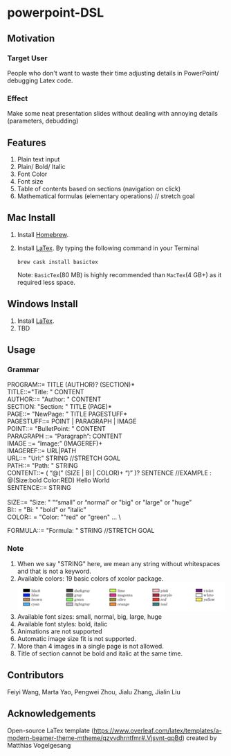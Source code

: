 # powerpoint-DSL

## Motivation

### Target User
People who don't want to waste their time adjusting details in PowerPoint/ debugging Latex code.   
### Effect
Make some neat presentation slides without dealing with annoying details (parameters, debudding)
## Features
1. Plain text input 
2. Plain/ Bold/ Italic
3. Font Color
4. Font size
5. Table of contents based on sections (navigation on click)
6. Mathematical formulas (elementary operations)  // stretch goal

## Mac Install
1. Install [Homebrew](https://docs.brew.sh/Installation).
2. Install [LaTex](https://tug.org/mactex/morepackages.html).
   By typing the following command in your Terminal
   
   <code>brew cask install basictex</code>
   
   Note: `BasicTex`(80 MB) is highly recommended than `MacTex`(4 GB+) as it required less space.
   

## Windows Install
1. Install [LaTex](https://www.latex-project.org/get/). 
2. TBD

## Usage
### Grammar
PROGRAM::= TITLE (AUTHOR)? (SECTION)* \
TITLE::="Title: " CONTENT \
AUTHOR::= "Author: " CONTENT \
SECTION: "Section: " TITLE (PAGE)* \
PAGE::= "NewPage: " TITLE PAGESTUFF* \
PAGESTUFF::= POINT | PARAGRAPH | IMAGE \
POINT::= "BulletPoint: " CONTENT \
PARAGRAPH ::= “Paragraph”: CONTENT \
IMAGE ::= “Image:” (IMAGEREF)+ \
IMAGEREF::= URL|PATH\
URL::= "Url:" STRING  //STRETCH GOAL \
PATH::= "Path: " STRING \
CONTENT::= ( “@(” (SIZE | BI | COLOR)+  “)” )?  SENTENCE       //EXAMPLE : @(Size:bold Color:RED) Hello World \
SENTENCE::= STRING \
 \
SIZE::= "Size: " "“small” or “normal” or "big" or "large" or "huge” \
BI:: = "Bi: " "bold" or "italic” \
COLOR:: = "Color: ""red" or "green" ... \

FORMULA::= "Formula: " STRING  //STRETCH GOAL

### Note
1. When we say "STRING" here, we mean any string without whitespaces and that is not a keyword.
2. Available colors: 19 basic colors of xcolor package.
![](test/basecolors.png)
3. Available font sizes: small, normal, big, large, huge
4. Available font styles: bold, italic
5. Animations are not supported
6. Automatic image size fit is not supported. 
7. More than 4 images in a single page is not allowed.
8. Title of section cannot be bold and italic at the same time. 

## Contributors
Feiyi Wang, Marta Yao, Pengwei Zhou, Jialu Zhang, Jialin Liu
## Acknowledgements
Open-source LaTex template (https://www.overleaf.com/latex/templates/a-modern-beamer-theme-mtheme/qzyvdhrntfmr#.Vjsvnt-qpBd) created by Matthias Vogelgesang


